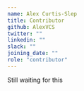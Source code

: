 ```yaml
---
name: Alex Curtis-Slep
title: Contributor
github: AlexVCS
twitter: ""
linkedin: ""
slack: ""
joining_date: ""
role: "contributor"
---
```


Still waiting for this
